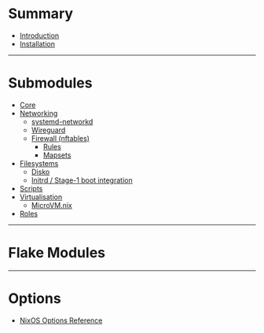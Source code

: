 # Summary

- [Introduction](./intro.md)
- [Installation](./summary/installation.md)

---

# Submodules

- [Core](./core/intro.md)
- [Networking](./networking/intro.md)
  - [systemd-networkd](./networking/networkd.md)
  - [Wireguard](./networking/wireguard.md)
  - [Firewall (nftables)](./networking/firewall/intro.md)
    - [Rules](./networking/firewall/rules.md)
    - [Mapsets](./networking/firewall/mapsets.md)
    <!-- - [Examples](./networking/firewall/examples/intro.md) -->
    <!--   - [Desktop](./networking/firewall/examples/desktop.md) -->
    <!--   - [Home Firewall](./networking/firewall/examples/home-firewall.md) -->
- [Filesystems](./filesystems/intro.md)
  - [Disko](./filesystems/disko.md)
  - [Initrd / Stage-1 boot integration](./filesystems/initrd.md)
- [Scripts](./scripts/intro.md)
- [Virtualisation](./virtualisation/intro.md)
  - [MicroVM.nix](./virtualisation/microvm.md)
- [Roles](./roles/intro.md)

---

# Flake Modules

---

# Options

- [NixOS Options Reference](./options/nixos-options.md)
